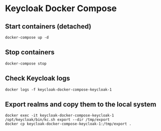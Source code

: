 # Keycloak Docker Compose

## Start containers (detached)
``` 
docker-compose up -d
```

## Stop containers
```
docker-compose stop
```

## Check Keycloak logs
```
docker logs -f keycloak-docker-compose-keycloak-1
```

## Export realms and copy them to the local system
```
docker exec -it keycloak-docker-compose-keycloak-1 /opt/keycloak/bin/kc.sh export --dir /tmp/export
docker cp keycloak-docker-compose-keycloak-1:/tmp/export .
```